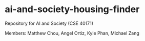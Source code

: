 # ai-and-society-housing-finder
Repository for AI and Society (CSE 40171)

Members:
Matthew Chou, Angel Ortiz, Kyle Phan, Michael Zang
